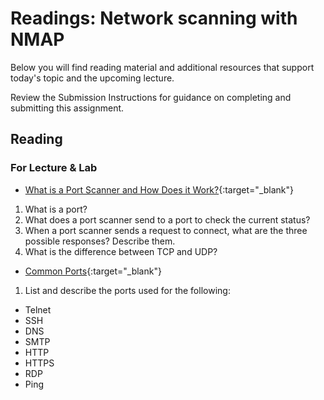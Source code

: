 # Readings: Network scanning with NMAP

Below you will find reading material and additional resources that support today's topic and the upcoming lecture.

Review the Submission Instructions for guidance on completing and submitting this assignment.

## Reading

### For Lecture & Lab

- [What is a Port Scanner and How Does it Work?](https://www.varonis.com/blog/port-scanning-techniques/){:target="_blank"}

1. What is a port?
1. What does a port scanner send to a port to check the current status?
1. When a port scanner sends a request to connect, what are the three possible responses? Describe them.
1. What is the difference between TCP and UDP?

- [Common Ports](https://www.professormesser.com/network-plus/n10-008/n10-008-video/common-ports-n10-008/){:target="_blank"}

1. List and describe the ports used for the following:
  - Telnet
  - SSH
  - DNS
  - SMTP
  - HTTP
  - HTTPS
  - RDP
  - Ping
